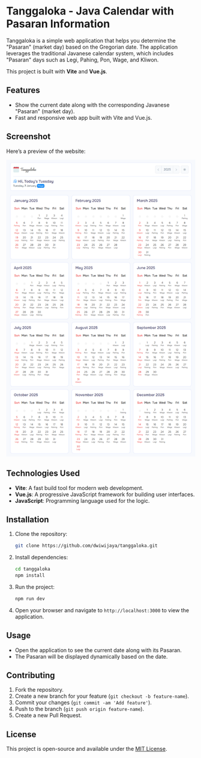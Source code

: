 # Tanggaloka - Java Calendar with Pasaran Information

Tanggaloka is a simple web application that helps you determine the "Pasaran" (market day) based on the Gregorian date. The application leverages the traditional Javanese calendar system, which includes "Pasaran" days such as Legi, Pahing, Pon, Wage, and Kliwon.

This project is built with **Vite** and **Vue.js**.

## Features

- Show the current date along with the corresponding Javanese "Pasaran" (market day).
- Fast and responsive web app built with Vite and Vue.js.
## Screenshot

Here’s a preview of the website:

![Portfolio Website Screenshot](/assets/screenshot.png)

## Technologies Used

- **Vite**: A fast build tool for modern web development.
- **Vue.js**: A progressive JavaScript framework for building user interfaces.
- **JavaScript**: Programming language used for the logic.

## Installation

1. Clone the repository:
   ```bash
   git clone https://github.com/dwiwijaya/tanggaloka.git
   ```

2. Install dependencies:
   ```bash
   cd tanggaloka
   npm install
   ```

3. Run the project:
   ```bash
   npm run dev
   ```

4. Open your browser and navigate to `http://localhost:3000` to view the application.

## Usage

- Open the application to see the current date along with its Pasaran.
- The Pasaran will be displayed dynamically based on the date.

## Contributing

1. Fork the repository.
2. Create a new branch for your feature (`git checkout -b feature-name`).
3. Commit your changes (`git commit -am 'Add feature'`).
4. Push to the branch (`git push origin feature-name`).
5. Create a new Pull Request.

## License

This project is open-source and available under the [MIT License](LICENSE).
